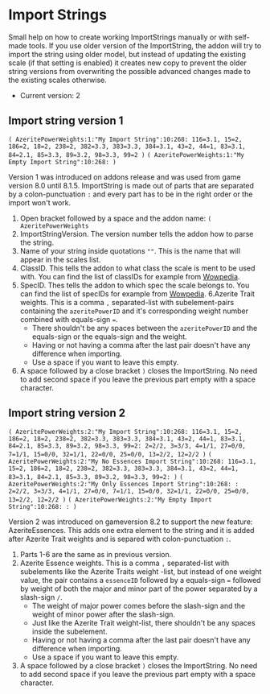 # Import Strings

Small help on how to create working ImportStrings manually or with self-made tools. If you use older version of the ImportString, the addon will try to import the string using older model, but instead of updating the existing scale (if that setting is enabled) it creates new copy to prevent the older string versions from overwriting the possible advanced changes made to the existing scales otherwise.

* Current version: 2

## Import string version 1

`( AzeritePowerWeights:1:"My Import String":10:268: 116=3.1, 15=2, 186=2, 18=2, 238=2, 382=3.3, 383=3.3, 384=3.1, 43=2, 44=1, 83=3.1, 84=2.1, 85=3.3, 89=3.2, 98=3.3, 99=2 )`
`( AzeritePowerWeights:1:"My Empty Import String":10:268: )`

Version 1 was introduced on addons release and was used from game version 8.0 until 8.1.5. ImportString is made out of parts that are separated by a colon-punctuation `:` and every part has to be in the right order or the import won't work.

1. Open bracket followed by a space and the addon name: `( AzeritePowerWeights`
2. ImportStringVersion. The version number tells the addon how to parse the string.
3. Name of your string inside quotations `""`. This is the name that will appear in the scales list.
4. ClassID. This tells the addon to what class the scale is ment to be used with. You can find the list of classIDs for example from [Wowpedia](https://wow.gamepedia.com/ClassId).
5. SpecID. Thes tells the addon to which spec the scale belongs to. You can find the list of specIDs for example from [Wowpedia](https://wow.gamepedia.com/SpecializationID).
6.Azerite Trait weights. This is a comma `,` separated-list with subelement-pairs containing the `azeritePowerID` and it's corresponding weight number combined with equals-sign `=`.
   * There shouldn't be any spaces between the `azeritePowerID` and the equals-sign or the equals-sign and the weight.
   * Having or not having a comma after the last pair doesn't have any difference when importing.
   * Use a space if you want to leave this empty.
7. A space followed by a close bracket `)` closes the ImportString. No need to add second space if you leave the previous part empty with a space character.

## Import string version 2

`( AzeritePowerWeights:2:"My Import String":10:268: 116=3.1, 15=2, 186=2, 18=2, 238=2, 382=3.3, 383=3.3, 384=3.1, 43=2, 44=1, 83=3.1, 84=2.1, 85=3.3, 89=3.2, 98=3.3, 99=2: 2=2/2, 3=3/3, 4=1/1, 27=0/0, 7=1/1, 15=0/0, 32=1/1, 22=0/0, 25=0/0, 13=2/2, 12=2/2 )`
`( AzeritePowerWeights:2:"My No Essences Import String":10:268: 116=3.1, 15=2, 186=2, 18=2, 238=2, 382=3.3, 383=3.3, 384=3.1, 43=2, 44=1, 83=3.1, 84=2.1, 85=3.3, 89=3.2, 98=3.3, 99=2: )`
`( AzeritePowerWeights:2:"My Only Essences Import String":10:268: : 2=2/2, 3=3/3, 4=1/1, 27=0/0, 7=1/1, 15=0/0, 32=1/1, 22=0/0, 25=0/0, 13=2/2, 12=2/2 )`
`( AzeritePowerWeights:2:"My Empty Import String":10:268: : )`

Version 2 was introduced on gameversion 8.2 to support the new feature: AzeriteEssences. This adds one extra element to the string and it is added after Azerite Trait weights and is separed with colon-punctuation `:`.

1. Parts 1-6 are the same as in previous version.
2. Azerite Essence weights. This is a comma `,` separated-list with subelements like the Azerite Traits weight -list, but instead of one weight value, the pair contains a `essenceID` followed by a equals-sign `=` followed by weight of both the major and minor part of the power separated by a slash-sign `/`.
   * The weight of major power comes before the slash-sign and the weight of minor power after the slash-sign.
   * Just like the Azerite Trait weight-list, there shouldn't be any spaces inside the subelement.
   * Having or not having a comma after the last pair doesn't have any difference when importing.
   * Use a space if you want to leave this empty.
3. A space followed by a close bracket `)` closes the ImportString. No need to add second space if you leave the previous part empty with a space character.

